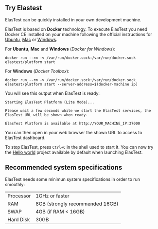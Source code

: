 <div class="range range-xs-left">
<div class="cell-xs-10 cell-lg-6 text-md-left inset-md-right-80 cell-lg-push-1 offset-top-50 offset-lg-top-0">
<h2 id="content" class="h1">Try Elastest</h2>
<div class="offset-top-30 offset-md-top-50">
</div>
</div>
</div>

<p>ElasTest can be quickly installed in your own development machine.</p>
<p>ElasTest is based on <strong>Docker</strong> technology. To execute ElasTest you need Docker CE installed on your machine following the official instructions for <a href="https://docs.docker.com/engine/installation/linux/docker-ce/ubuntu/" target="_blank">Ubuntu</a>, <a href="https://docs.docker.com/docker-for-mac/install/" target="_blank">Mac</a> or <a href="https://docs.docker.com/docker-for-windows/install/" target="_blank">Windows</a>.
</p>

For **Ubuntu**, **Mac** and **Windows** (*Docker for Windows*):

```text
docker run --rm -v /var/run/docker.sock:/var/run/docker.sock elastest/platform start
```

For **Windows** (*Docker Toolbox*):

```text
docker run --rm -v /var/run/docker.sock:/var/run/docker.sock elastest/platform start --server-address=$(docker-machine ip)
```

You will see this output when ElasTest is ready:

```text
Starting ElasTest Platform (Lite Mode)...

Please wait a few seconds while we start the ElasTest services, the ElasTest URL will be shown when ready.

ElasTest Platform is available at http://YOUR_MACHINE_IP:37000
```

You can then open in your web browser the shown URL to access to ElasTest dashboard.

To stop ElasTest, press `Ctrl+C` in the shell used to start it. You can now try the [Hello world](/getting-started/hello-world) project available by default when launching ElasTest.


<h2 class="h3 no-border">Recommended system specifications</h2>

ElasTest needs some minimun system specifications in order to run smoothly:

<table>
  <tr>
    <td>Processor</td>
    <td>1GHz or faster</td>
  </tr>
  <tr>
    <td>RAM</td>
    <td>8GB (strongly recommended 16GB)</td>
  </tr>
  <tr>
    <td>SWAP</td>
    <td>4GB (if RAM < 16GB)</td>
  </tr>
  <tr>
    <td>Hard Disk</td>
    <td>30GB</td>
  </tr>
</table>

<br>

<!--Note: In Linux OS you can use the command `free -m` to know if your machine has SWAP memory enabled.-->


<!---
 Script for open external links in a new tab
-->
<script type="text/javascript" charset="utf-8">
      // Creating custom :external selector
      $.expr[':'].external = function(obj){
          return !obj.href.match(/^mailto\:/)
                  && (obj.hostname != location.hostname);
      };
      $(function(){
        $('a:external').addClass('external');
        $(".external").attr('target','_blank');
      })
</script>
